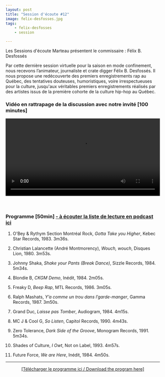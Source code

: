 ```yaml
---
layout: post
title: "Session d'écoute #12"
image: felix-desfosses.jpg
tags: 
    - felix-desfosses
    - session

---
```



Les Sessions d'écoute Marteau présentent le commissaire : Félix B. Desfossés

Par cette dernière session virtuelle pour la saison en mode confinement, nous recevons l’animateur, journaliste et crate digger Félix B. Desfossés. Il nous propose une redécouverte des premiers enregistrements rap au Québec, des tentatives douteuses, humoristiques, voire irrespectueuses pour la culture, jusqu'aux véritables premiers enregistrements réalisés par des artistes issus de la première cohorte de la culture hip-hop au Québec.



### Vidéo en rattrapage de la discussion avec notre invité [100 minutes]

<!-- Video -->

<center>
<video width="100%" controls>
  <source src="https://vigliensoni.com/sessions-marteau/session-virtuelle/videos/session-12-felix-desfosses.mp4t=181" type="video/mp4">
  Your browser does not support HTML video.
</video>
</center>


<br>
<br>


### Programme [50min]  <a href="https://sessionsmarteau.com/musique/#podcasts">- à écouter la liste de lecture en podcast ici </a>




1. O'Bey & Rythym Section Montréal Rock, _Gotta Take you Higher_, Kebec Star Records, 1983. 3m36s.


2. Christian Lalancette (André Montmorency), _Wouch, wouch_, Disques Lion, 1980. 3m53s.

3. Johnny Shaka, _Shake your Pants (Break Dance)_, Sizzle Records, 1984. 5m34s.

4. Blondie B, _CKGM Demo_, Inédit, 1984. 2m05s.

5. Freaky D, _Beep Rap_, MTL Records, 1986. 3m05s.

6. Ralph Mashats, _Y’a comme un trou dans l’garde-manger_, Gamma Records, 1987. 3m50s.

7. Grand Duc, _Laisse pas Tomber_, Audiogram, 1984. 4m15s. 

8. MC J & Cool G, _So Listen_, Capitol Records, 1990. 4m43s.

9. Zero Tolerance, _Dark Side of the Groove_, Monogram Records, 1991. 5m34s.

10. Shades of Culture, _I Owt_, Not on Label, 1993. 4m57s. 

11. Future Force, _We are Here_, Inédit, 1984. 4m50s.





<hr>

<DIV align="center">
<a href="https://sessionsmarteau.com/uploads/session-012/program/Sessions-Marteau-012-Programme.pdf" download>[Télécharger le programme ici / Download the program here] </a>
</DIV>






